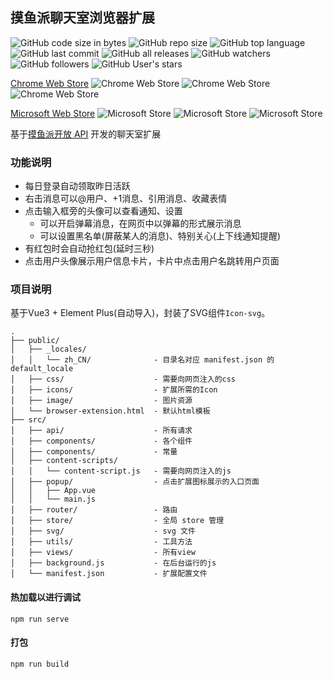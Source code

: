 ## 摸鱼派聊天室浏览器扩展

![GitHub code size in bytes](https://img.shields.io/github/languages/code-size/Lemon-cxh/pwl-chat-extension)
![GitHub repo size](https://img.shields.io/github/repo-size/Lemon-cxh/pwl-chat-extension)
![GitHub top language](https://img.shields.io/github/languages/top/Lemon-cxh/pwl-chat-extension)
![GitHub last commit](https://img.shields.io/github/last-commit/Lemon-cxh/pwl-chat-extension)
![GitHub all releases](https://img.shields.io/github/downloads/Lemon-cxh/pwl-chat-extension/total?color=blue)
![GitHub watchers](https://img.shields.io/github/watchers/Lemon-cxh/pwl-chat-extension)
![GitHub followers](https://img.shields.io/github/followers/Lemon-cxh)
![GitHub User's stars](https://img.shields.io/github/stars/Lemon-cxh/pwl-chat-extension)

[Chrome Web Store](https://chrome.google.com/webstore/detail/%E6%91%B8%E9%B1%BC%E6%B4%BE%E8%81%8A%E5%A4%A9%E5%AE%A4/fkaomdjjdbglkbcmfhhlioejkpacbbpe?hl=zh-CN&authuser=0)
![Chrome Web Store](https://img.shields.io/chrome-web-store/v/fkaomdjjdbglkbcmfhhlioejkpacbbpe?logo=GoogleChrome&logoColor=white&label=version&color=success)
![Chrome Web Store](https://img.shields.io/chrome-web-store/users/fkaomdjjdbglkbcmfhhlioejkpacbbpe?color=blue)
![Chrome Web Store](https://img.shields.io/chrome-web-store/rating/fkaomdjjdbglkbcmfhhlioejkpacbbpe?color=red)

[Microsoft Web Store](https://microsoftedge.microsoft.com/addons/detail/%E6%91%B8%E9%B1%BC%E6%B4%BE%E8%81%8A%E5%A4%A9%E5%AE%A4/oldbilakhdpiamjbkocdcdnlnakainfm)
![Microsoft Store](https://img.shields.io/badge/dynamic/json?logo=MicrosoftEdge&label=version&prefix=v&query=%24.version&color=success&url=https%3A%2F%2Fmicrosoftedge.microsoft.com%2Faddons%2Fgetproductdetailsbycrxid%2Foldbilakhdpiamjbkocdcdnlnakainfm%3Fhl%3Dzh-CN%26gl%3DCN)
![Microsoft Store](https://img.shields.io/badge/dynamic/json?label=user&query=%24.activeInstallCount&url=https%3A%2F%2Fmicrosoftedge.microsoft.com%2Faddons%2Fgetproductdetailsbycrxid%2Foldbilakhdpiamjbkocdcdnlnakainfm%3Fhl%3Dzh-CN%26gl%3DCN)
![Microsoft Store](https://img.shields.io/badge/dynamic/json?label=rating&query=%24.averageRating&suffix=%2F5&color=red&url=https%3A%2F%2Fmicrosoftedge.microsoft.com%2Faddons%2Fgetproductdetailsbycrxid%2Foldbilakhdpiamjbkocdcdnlnakainfm%3Fhl%3Dzh-CN%26gl%3DCN)

基于[摸鱼派开放 API](https://fishpi.cn/article/1636516552191) 开发的聊天室扩展

### 功能说明
  - 每日登录自动领取昨日活跃
  - 右击消息可以@用户、+1消息、引用消息、收藏表情
  - 点击输入框旁的头像可以查看通知、设置
    - 可以开启弹幕消息，在网页中以弹幕的形式展示消息
    - 可以设置黑名单(屏蔽某人的消息)、特别关心(上下线通知提醒)
  - 有红包时会自动抢红包(延时三秒)
  - 点击用户头像展示用户信息卡片，卡片中点击用户名跳转用户页面

### 项目说明

基于Vue3 + Element Plus(自动导入)，封装了SVG组件`Icon-svg`。

```
.
├── public/
│   ├── _locales/
│   │   └── zh_CN/              - 目录名对应 manifest.json 的 default_locale
│   ├── css/                    - 需要向网页注入的css
│   ├── icons/                  - 扩展所需的Icon
│   ├── image/                  - 图片资源
│   └── browser-extension.html  - 默认html模板
├── src/
│   ├── api/                    - 所有请求
│   ├── components/             - 各个组件
│   ├── components/             - 常量
│   ├── content-scripts/
│   │   └── content-script.js   - 需要向网页注入的js
│   ├── popup/                  - 点击扩展图标展示的入口页面
│   │   ├── App.vue
│   │   └── main.js
│   ├── router/                 - 路由
│   ├── store/                  - 全局 store 管理
│   ├── svg/                    - svg 文件
│   ├── utils/                  - 工具方法
│   ├── views/                  - 所有view
│   ├── background.js           - 在后台运行的js
│   └── manifest.json           - 扩展配置文件
```

#### 热加载以进行调试
```
npm run serve
```

#### 打包
```
npm run build
```
